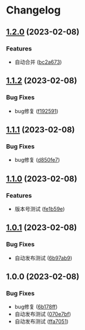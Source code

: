 # Changelog

## [1.2.0](https://github.com/or3ki/jav_bot/compare/v1.1.2...v1.2.0) (2023-02-08)


### Features

* 自动合并 ([bc2a673](https://github.com/or3ki/jav_bot/commit/bc2a673ef3b7045b8139a02e5b502477b0329f8e))

## [1.1.2](https://github.com/or3ki/jav_bot/compare/v1.1.1...v1.1.2) (2023-02-08)


### Bug Fixes

* bug修复 ([f192591](https://github.com/or3ki/jav_bot/commit/f192591030e8c04897c7628d45268f86c4a12058))

## [1.1.1](https://github.com/or3ki/jav_bot/compare/v1.1.0...v1.1.1) (2023-02-08)


### Bug Fixes

* bug修复 ([d850fe7](https://github.com/or3ki/jav_bot/commit/d850fe787281362fd7b2aebcd840920ff2300eb9))

## [1.1.0](https://github.com/or3ki/jav_bot/compare/v1.0.1...v1.1.0) (2023-02-08)


### Features

* 版本号测试 ([fe1b59e](https://github.com/or3ki/jav_bot/commit/fe1b59ea87215de962347af197a4d0add948197a))

## [1.0.1](https://github.com/or3ki/jav_bot/compare/v1.0.0...v1.0.1) (2023-02-08)


### Bug Fixes

* 自动发布测试 ([6b97ab9](https://github.com/or3ki/jav_bot/commit/6b97ab9cb8418f18aadf5aa6d8a246475e4857c2))

## 1.0.0 (2023-02-08)


### Bug Fixes

* bug修复 ([6b178ff](https://github.com/or3ki/jav_bot/commit/6b178ffd4c5ed88fad714ad15a9899c6dab5bafa))
* 自动发布测试 ([070e7bf](https://github.com/or3ki/jav_bot/commit/070e7bf2660ed916da19fb46f42147ddb5f3403a))
* 自动发布测试 ([ffa7051](https://github.com/or3ki/jav_bot/commit/ffa70519be01484dd795475427fb74130477ff33))
